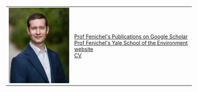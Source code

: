 <!--
<table>
  <tr>
    <td><img src="https://github.com/efenichel/efenichel.github.io/blob/main/fenichel_eli_2023.jpg" alt="head shot" width="200"/></td>
    <td>
      <p><b>Eli P. Fenichel</b></p>
      <p>Knobloch Family Professor of Natural REe source Economics</p>
      <p>Yale University</p>
      <p>Yale School of Environment</p>
      <a href="https://scholar.google.com/citations?user=PTFuF2cAAAAJ&hl=en">Visit Google Scholar for publications</a>
    </td>
  </tr>
</table>


<a href="https://environment.yale.edu/directory/faculty/eli-fenichel"> Prof Fenichel's Yale School of the Environment website</a>

<a href="https://scholar.google.com/citations?user=PTFuF2cAAAAJ&hl=en"> Prof Fenichel's Publications on Google Scholar</a>  

<a href="fenichel_CV.pdf"> CV</a>

![headshot](fenichel_eli_2023_small1.jpg)
-->

|  |  |
|-------|-------------| 
| <img src = "fenichel_eli_2023_small1.jpg" width = "200"> | <a href="https://scholar.google.com/citations?user=PTFuF2cAAAAJ&hl=en"> Prof Fenichel's Publications on Google Scholar</a>  <br> <a href="https://environment.yale.edu/directory/faculty/eli-fenichel"> Prof Fenichel's Yale School of the Environment website</a> <br> <a href="fenichel_CV.pdf"> CV</a>
